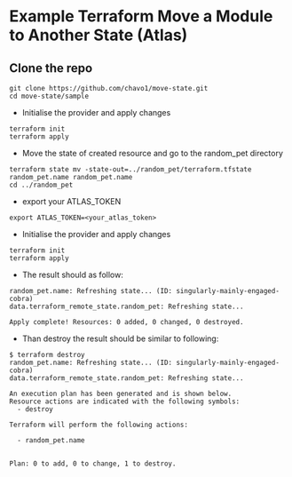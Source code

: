 # Example Terraform Move a Module to Another State (Atlas)


## Clone the repo

```
git clone https://github.com/chavo1/move-state.git
cd move-state/sample
```

- Initialise the provider and apply changes
```
terraform init
terraform apply
```
- Move the state of created resource and go to the random_pet directory
```
terraform state mv -state-out=../random_pet/terraform.tfstate random_pet.name random_pet.name
cd ../random_pet
```
- export your ATLAS_TOKEN
```
export ATLAS_TOKEN=<your_atlas_token>
```
- Initialise the provider and apply changes
```
terraform init
terraform apply
```
- The result should as follow:
```
random_pet.name: Refreshing state... (ID: singularly-mainly-engaged-cobra)
data.terraform_remote_state.random_pet: Refreshing state...

Apply complete! Resources: 0 added, 0 changed, 0 destroyed.
```

- Than destroy the result should be similar to following:
```
$ terraform destroy
random_pet.name: Refreshing state... (ID: singularly-mainly-engaged-cobra)
data.terraform_remote_state.random_pet: Refreshing state...

An execution plan has been generated and is shown below.
Resource actions are indicated with the following symbols:
  - destroy

Terraform will perform the following actions:

  - random_pet.name


Plan: 0 to add, 0 to change, 1 to destroy.
```
